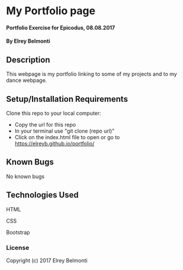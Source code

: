 # My Portfolio page

#### Portfolio Exercise for Epicodus, 08.08.2017

#### By Elrey Belmonti

## Description

This webpage is my portfolio linking to some of my projects and to my dance webpage.

## Setup/Installation Requirements

Clone this repo to your local computer:
* Copy the url for this repo
* In your terminal use "git clone (repo url)"
* Click on the index.html file to open or go to https://elreyb.github.io/portfolio/


## Known Bugs

No known bugs

## Technologies Used

HTML

CSS

Bootstrap

### License

Copyright (c) 2017 Elrey Belmonti
